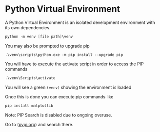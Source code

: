 # Python Virtual Environment

A Python Virtual Environment is an isolated development environment with its own dependencies.

``` powershell
python -m venv [file path]\venv
```

You may also be prompted to upgrade pip

``` poweshell
.\venv\scripts\python.exe -m pip install --upgrade pip
```

You will have to execute the activate script in order to access the PIP commands

``` powershell
.\venv\Scripts\activate
```

You will see a green ```(venv)``` showing the environment is loaded

Once this is done you can execute pip commands like 

``` powershell
pip install matplotlib
```

Note: PIP Search is disabled due to ongoing overuse.

Go to ([pypi.org](https://pypi.org/)) and search there.
